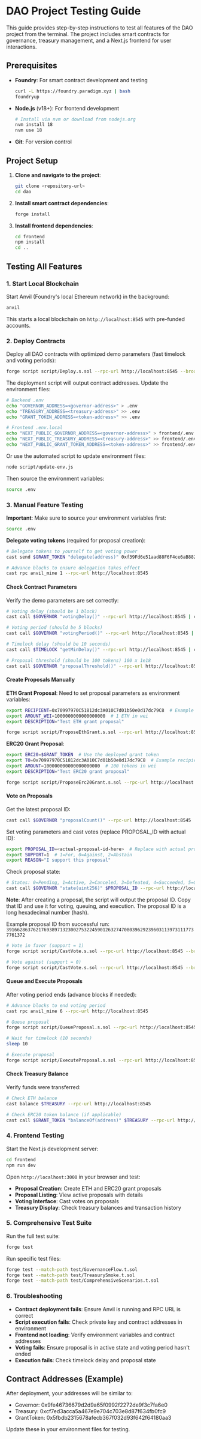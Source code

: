 # DAO Project Testing Guide

This guide provides step-by-step instructions to test all features of the DAO project from the terminal. The project includes smart contracts for governance, treasury management, and a Next.js frontend for user interactions.

## Prerequisites

- **Foundry**: For smart contract development and testing
  ```bash
  curl -L https://foundry.paradigm.xyz | bash
  foundryup
  ```

- **Node.js** (v18+): For frontend development
  ```bash
  # Install via nvm or download from nodejs.org
  nvm install 18
  nvm use 18
  ```

- **Git**: For version control

## Project Setup

1. **Clone and navigate to the project**:
   ```bash
   git clone <repository-url>
   cd dao
   ```

2. **Install smart contract dependencies**:
   ```bash
   forge install
   ```

3. **Install frontend dependencies**:
   ```bash
   cd frontend
   npm install
   cd ..
   ```

## Testing All Features

### 1. Start Local Blockchain

Start Anvil (Foundry's local Ethereum network) in the background:
```bash
anvil
```
This starts a local blockchain on `http://localhost:8545` with pre-funded accounts.

### 2. Deploy Contracts

Deploy all DAO contracts with optimized demo parameters (fast timelock and voting periods):
```bash
forge script script/Deploy.s.sol --rpc-url http://localhost:8545 --broadcast --private-key 0xac0974bec39a17e36ba4a6b4d238ff944bacb478cbed5efcae784d7bf4f2ff80
```

The deployment script will output contract addresses. Update the environment files:
```bash
# Backend .env
echo "GOVERNOR_ADDRESS=<governor-address>" > .env
echo "TREASURY_ADDRESS=<treasury-address>" >> .env
echo "GRANT_TOKEN_ADDRESS=<token-address>" >> .env

# Frontend .env.local
echo "NEXT_PUBLIC_GOVERNOR_ADDRESS=<governor-address>" > frontend/.env.local
echo "NEXT_PUBLIC_TREASURY_ADDRESS=<treasury-address>" >> frontend/.env.local
echo "NEXT_PUBLIC_GRANT_TOKEN_ADDRESS=<token-address>" >> frontend/.env.local
```

Or use the automated script to update environment files:
```bash
node script/update-env.js
```

Then source the environment variables:
```bash
source .env
```

### 3. Manual Feature Testing

**Important**: Make sure to source your environment variables first:
```bash
source .env
```

**Delegate voting tokens** (required for proposal creation):
```bash
# Delegate tokens to yourself to get voting power
cast send $GRANT_TOKEN "delegate(address)" 0xf39Fd6e51aad88F6F4ce6aB8827279cffFb92266 --rpc-url http://localhost:8545 --private-key 0xac0974bec39a17e36ba4a6b4d238ff944bacb478cbed5efcae784d7bf4f2ff80

# Advance blocks to ensure delegation takes effect
cast rpc anvil_mine 1 --rpc-url http://localhost:8545
```

#### Check Contract Parameters
Verify the demo parameters are set correctly:
```bash
# Voting delay (should be 1 block)
cast call $GOVERNOR "votingDelay()" --rpc-url http://localhost:8545 | cast --to-dec

# Voting period (should be 5 blocks)
cast call $GOVERNOR "votingPeriod()" --rpc-url http://localhost:8545 | cast --to-dec

# Timelock delay (should be 10 seconds)
cast call $TIMELOCK "getMinDelay()" --rpc-url http://localhost:8545 | cast --to-dec

# Proposal threshold (should be 100 tokens) 100 x 1e18
cast call $GOVERNOR "proposalThreshold()" --rpc-url http://localhost:8545 | cast --to-dec
```

#### Create Proposals Manually

**ETH Grant Proposal**:
Need to set proposal parameters as environment variables:
```bash
export RECIPIENT=0x70997970C51812dc3A010C7d01b50e0d17dc79C8  # Example recipient address, anvil 2nd account
export AMOUNT_WEI=1000000000000000000  # 1 ETH in wei
export DESCRIPTION="Test ETH grant proposal"

forge script script/ProposeEthGrant.s.sol --rpc-url http://localhost:8545 --broadcast --private-key 0xac0974bec39a17e36ba4a6b4d238ff944bacb478cbed5efcae784d7bf4f2ff80
```

**ERC20 Grant Proposal**:
```bash
export ERC20=$GRANT_TOKEN  # Use the deployed grant token
export TO=0x70997970C51812dc3A010C7d01b50e0d17dc79C8  # Example recipient address
export AMOUNT=100000000000000000000  # 100 tokens in wei
export DESCRIPTION="Test ERC20 grant proposal"

forge script script/ProposeErc20Grant.s.sol --rpc-url http://localhost:8545 --broadcast --private-key 0xac0974bec39a17e36ba4a6b4d238ff944bacb478cbed5efcae784d7bf4f2ff80
```

#### Vote on Proposals
Get the latest proposal ID:
```bash
cast call $GOVERNOR "proposalCount()" --rpc-url http://localhost:8545 | cast --to-dec
```

Set voting parameters and cast votes (replace PROPOSAL_ID with actual ID):
```bash
export PROPOSAL_ID=<actual-proposal-id-here>  # Replace with actual proposal ID from creation output
export SUPPORT=1  # 1=For, 0=Against, 2=Abstain
export REASON="I support this proposal"
```
Check proposal state:
```bash
# States: 0=Pending, 1=Active, 2=Canceled, 3=Defeated, 4=Succeeded, 5=Queued, 6=Expired, 7=Executed
cast call $GOVERNOR "state(uint256)" $PROPOSAL_ID --rpc-url http://localhost:8545 | cast --to-dec
```

**Note**: After creating a proposal, the script will output the proposal ID. Copy that ID and use it for voting, queuing, and execution. The proposal ID is a long hexadecimal number (hash).

Example proposal ID from successful run: `39166286376217693897132300275322459012632747080396292396031139731117737761372`

```bash
# Vote in favor (support = 1)
forge script script/CastVote.s.sol --rpc-url http://localhost:8545 --broadcast --private-key 0xac0974bec39a17e36ba4a6b4d238ff944bacb478cbed5efcae784d7bf4f2ff80 --sig "run(uint256,uint8)" $PROPOSAL_ID 1

# Vote against (support = 0)
forge script script/CastVote.s.sol --rpc-url http://localhost:8545 --broadcast --private-key 0x59c6995e998f97a5a0044966f0945389dc9e86dae75c2a9ea38422a9dcf8c80a  --sig "run(uint256,uint8)" $PROPOSAL_ID 0
```

#### Queue and Execute Proposals
After voting period ends (advance blocks if needed):
```bash
# Advance blocks to end voting period
cast rpc anvil_mine 6 --rpc-url http://localhost:8545

# Queue proposal
forge script script/QueueProposal.s.sol --rpc-url http://localhost:8545 --broadcast --private-key 0xac0974bec39a17e36ba4a6b4d238ff944bacb478cbed5efcae784d7bf4f2ff80 --sig "run(uint256)" $PROPOSAL_ID

# Wait for timelock (10 seconds)
sleep 10

# Execute proposal
forge script script/ExecuteProposal.s.sol --rpc-url http://localhost:8545 --broadcast --private-key 0xac0974bec39a17e36ba4a6b4d238ff944bacb478cbed5efcae784d7bf4f2ff80 --sig "run(uint256)" $PROPOSAL_ID
```

#### Check Treasury Balance
Verify funds were transferred:
```bash
# Check ETH balance
cast balance $TREASURY --rpc-url http://localhost:8545

# Check ERC20 token balance (if applicable)
cast call $GRANT_TOKEN "balanceOf(address)" $TREASURY --rpc-url http://localhost:8545 | cast --to-dec
```

### 4. Frontend Testing

Start the Next.js development server:
```bash
cd frontend
npm run dev
```

Open `http://localhost:3000` in your browser and test:

- **Proposal Creation**: Create ETH and ERC20 grant proposals
- **Proposal Listing**: View active proposals with details
- **Voting Interface**: Cast votes on proposals
- **Treasury Display**: Check treasury balances and transaction history

### 5. Comprehensive Test Suite

Run the full test suite:
```bash
forge test
```

Run specific test files:
```bash
forge test --match-path test/GovernanceFlow.t.sol
forge test --match-path test/TreasurySmoke.t.sol
forge test --match-path test/ComprehensiveScenarios.t.sol
```

### 6. Troubleshooting

- **Contract deployment fails**: Ensure Anvil is running and RPC URL is correct
- **Script execution fails**: Check private key and contract addresses in environment
- **Frontend not loading**: Verify environment variables and contract addresses
- **Voting fails**: Ensure proposal is in active state and voting period hasn't ended
- **Execution fails**: Check timelock delay and proposal state

## Contract Addresses (Example)

After deployment, your addresses will be similar to:
- Governor: 0x9fe46736679d2d9a65f0992f2272de9f3c7fa6e0
- Treasury: 0xcf7ed3acca5a467e9e704c703e8d87f634fb0fc9
- GrantToken: 0x5fbdb2315678afecb367f032d93f642f64180aa3

Update these in your environment files for testing.